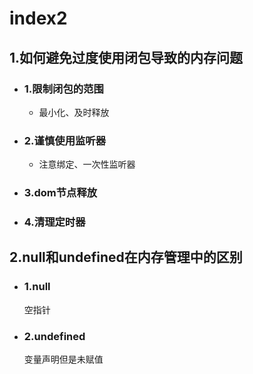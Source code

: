 # index2

## 1.如何避免过度使用闭包导致的内存问题

- ### 1.限制闭包的范围

  - 最小化、及时释放

- ### 2.谨慎使用监听器

  - 注意绑定、一次性监听器

- ### 3.dom节点释放

- ### 4.清理定时器

## 2.null和undefined在内存管理中的区别

- ### 1.null

  空指针

- ### 2.undefined

  变量声明但是未赋值

